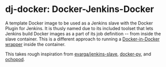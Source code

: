 # dj-docker: Docker-Jenkins-Docker

A template Docker image to be used as a Jenkins slave with the Docker Plugin for Jenkins. It is thusly named due to its included toolset that lets Jenkins build Docker images as a part of its job definition -- from inside the slave container. This is a different approach to running a [Docker-in-Docker wrapper](https://github.com/tehranian/dind-jenkins-slave) inside the container.

This takes rough inspiration from [evarga/jenkins-slave](https://registry.hub.docker.com/u/evarga/jenkins-slave/), [docker-py](http://docker-py.readthedocs.org/), and [ochopod](https://github.com/autodesk-cloud/ochopod). 
